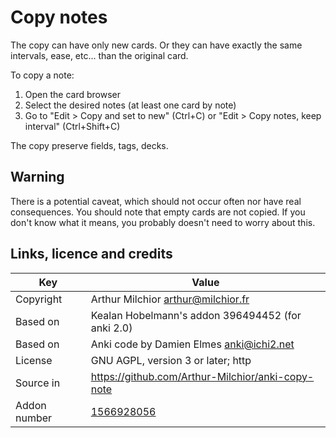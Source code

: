 # Copy notes

The copy can have only new cards. Or they can have exactly the same
intervals, ease, etc... than the original card.

To copy a note:
1. Open the card browser
2. Select the desired notes (at least one card by note)
3. Go to "Edit > Copy and set to new" (Ctrl+C) or "Edit > Copy notes,
   keep interval" (Ctrl+Shift+C)

The copy preserve fields, tags, decks. 

## Warning
There is a potential caveat, which should not occur often nor have
real consequences. You should note that empty cards are not copied. If
you don't know what it means, you probably doesn't need to worry about
this. 

## Links, licence and credits

Key         |Value
------------|-------------------------------------------------------------------
Copyright   |Arthur Milchior <arthur@milchior.fr>
Based on    |Kealan Hobelmann's addon 396494452 (for anki 2.0)
Based on    |Anki code by Damien Elmes <anki@ichi2.net>
License     |GNU AGPL, version 3 or later; http|//www.gnu.org/licenses/agpl.html
Source in   |https://github.com/Arthur-Milchior/anki-copy-note
Addon number| [1566928056](https://ankiweb.net/shared/info/1566928056)

